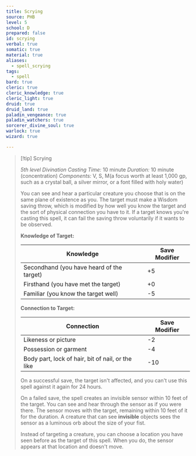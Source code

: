 ```yaml
---
title: Scrying
source: PHB
level: 5
school: D
prepared: false
id: scrying
verbal: true
somatic: true
material: true
aliases:
  - spell_scrying
tags:
  - spell
bard: true
cleric: true
cleric_knowledge: true
cleric_light: true
druid: true
druid_land: true
paladin_vengeance: true
paladin_watchers: true
sorcerer_divine_soul: true
warlock: true
wizard: true

---
```

>[!tip] Scrying
>
> *5th level Divination*
> *Casting Time:* 10 minute
> *Duration:* 10 minute (concentration)
> *Components:* V, S, M(a focus worth at least 1,000 gp, such as a crystal ball, a silver mirror, or a font filled with holy water)
>
>You can see and hear a particular creature you choose that is on the same plane of existence as you. The target must make a Wisdom saving throw, which is modified by how well you know the target and the sort of physical connection you have to it. If a target knows you're casting this spell, it can fail the saving throw voluntarily if it wants to be observed.
>
>**Knowledge of Target:**
>
>| Knowledge | Save Modifier |
>|---|---|
>| Secondhand (you have heard of the target) | +5 |
>| Firsthand (you have met the target) | +0 |
>| Familiar (you know the target well) | -5 |
>
>**Connection to Target:**
>
>| Connection | Save Modifier |
>|---|---|
>| Likeness or picture | -2 |
>| Possession or garment | -4 |
>| Body part, lock of hair, bit of nail, or the like | -10 |
>
>On a successful save, the target isn't affected, and you can't use this spell against it again for 24 hours.
>
>On a failed save, the spell creates an invisible sensor within 10 feet of the target. You can see and hear through the sensor as if you were there. The sensor moves with the target, remaining within 10 feet of it for the duration. A creature that can see **invisible** objects sees the sensor as a luminous orb about the size of your fist.
>
>Instead of targeting a creature, you can choose a location you have seen before as the target of this spell. When you do, the sensor appears at that location and doesn't move.
>

